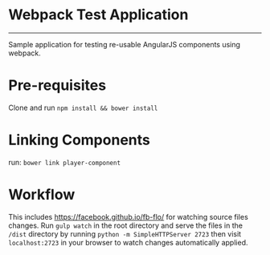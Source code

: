 # Webpack Test Application
---
Sample application for testing re-usable AngularJS components using webpack.

# Pre-requisites
Clone and run `npm install && bower install`

# Linking Components

run: `bower link player-component`

# Workflow
This includes https://facebook.github.io/fb-flo/ for watching source files changes.
Run `gulp watch` in the root directory and serve the files in the `/dist` directory by running `python -m SimpleHTTPServer 2723` then visit `localhost:2723` in your browser to watch changes automatically applied.



